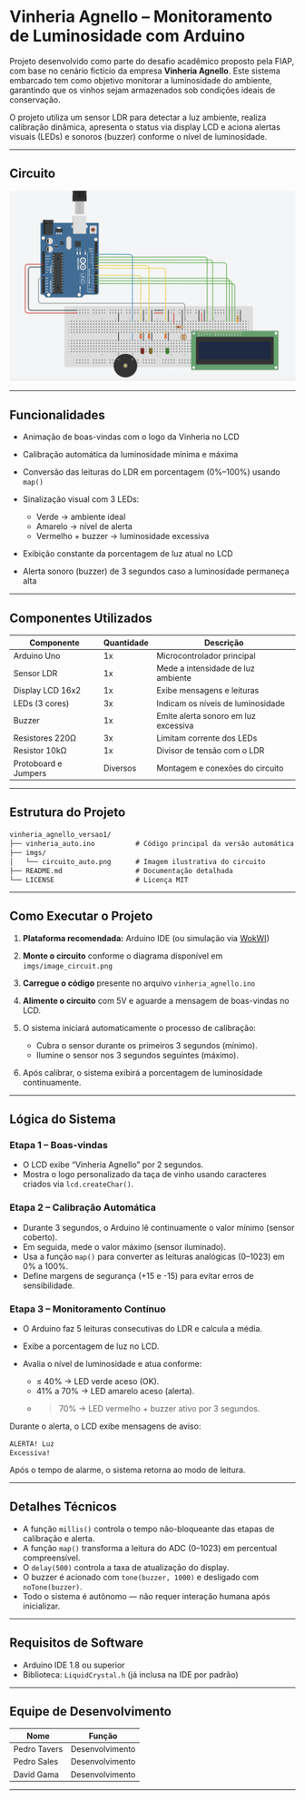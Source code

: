# Vinheria Agnello – Monitoramento de Luminosidade com Arduino

Projeto desenvolvido como parte do desafio acadêmico proposto pela FIAP, com base no cenário fictício da empresa **Vinheria Agnello**. Este sistema embarcado tem como objetivo monitorar a luminosidade do ambiente, garantindo que os vinhos sejam armazenados sob condições ideais de conservação.

O projeto utiliza um sensor LDR para detectar a luz ambiente, realiza calibração dinâmica, apresenta o status via display LCD e aciona alertas visuais (LEDs) e sonoros (buzzer) conforme o nível de luminosidade.

---

## Circuito

<p align="center">
  <img src="VINHERIA_AGNELLO/imgs/circuit_image.png" width="600" alt="Circuito montado no Tinkercard">
</p>

---

## Funcionalidades

* Animação de boas-vindas com o logo da Vinheria no LCD
* Calibração automática da luminosidade mínima e máxima
* Conversão das leituras do LDR em porcentagem (0%–100%) usando `map()`
* Sinalização visual com 3 LEDs:

  * Verde → ambiente ideal
  * Amarelo → nível de alerta
  * Vermelho + buzzer → luminosidade excessiva
* Exibição constante da porcentagem de luz atual no LCD
* Alerta sonoro (buzzer) de 3 segundos caso a luminosidade permaneça alta

---

## Componentes Utilizados

| Componente           | Quantidade | Descrição                            |
| -------------------- | ---------- | ------------------------------------ |
| Arduino Uno          | 1x         | Microcontrolador principal           |
| Sensor LDR           | 1x         | Mede a intensidade de luz ambiente   |
| Display LCD 16x2     | 1x         | Exibe mensagens e leituras           |
| LEDs (3 cores)       | 3x         | Indicam os níveis de luminosidade    |
| Buzzer               | 1x         | Emite alerta sonoro em luz excessiva |
| Resistores 220Ω      | 3x         | Limitam corrente dos LEDs            |
| Resistor 10kΩ        | 1x         | Divisor de tensão com o LDR          |
| Protoboard e Jumpers | Diversos   | Montagem e conexões do circuito      |

---

## Estrutura do Projeto

```
vinheria_agnello_versao1/
├── vinheria_auto.ino          # Código principal da versão automática
├── imgs/
│   └── circuito_auto.png      # Imagem ilustrativa do circuito
├── README.md                  # Documentação detalhada
└── LICENSE                    # Licença MIT
```

---

## Como Executar o Projeto

1. **Plataforma recomendada:** Arduino IDE (ou simulação via [WokWI](https://wokwi.com))
2. **Monte o circuito** conforme o diagrama disponível em `imgs/image_circuit.png`
3. **Carregue o código** presente no arquivo `vinheria_agnello.ino`
4. **Alimente o circuito** com 5V e aguarde a mensagem de boas-vindas no LCD.
5. O sistema iniciará automaticamente o processo de calibração:

   * Cubra o sensor durante os primeiros 3 segundos (mínimo).
   * Ilumine o sensor nos 3 segundos seguintes (máximo).
6. Após calibrar, o sistema exibirá a porcentagem de luminosidade continuamente.

---

## Lógica do Sistema

### Etapa 1 – Boas-vindas

* O LCD exibe “Vinheria Agnello” por 2 segundos.
* Mostra o logo personalizado da taça de vinho usando caracteres criados via `lcd.createChar()`.

### Etapa 2 – Calibração Automática

* Durante 3 segundos, o Arduino lê continuamente o valor mínimo (sensor coberto).
* Em seguida, mede o valor máximo (sensor iluminado).
* Usa a função `map()` para converter as leituras analógicas (0–1023) em 0% a 100%.
* Define margens de segurança (+15 e -15) para evitar erros de sensibilidade.

### Etapa 3 – Monitoramento Contínuo

* O Arduino faz 5 leituras consecutivas do LDR e calcula a média.
* Exibe a porcentagem de luz no LCD.
* Avalia o nível de luminosidade e atua conforme:

  * ≤ 40% → LED verde aceso (OK).
  * 41% a 70% → LED amarelo aceso (alerta).
  * > 70% → LED vermelho + buzzer ativo por 3 segundos.

Durante o alerta, o LCD exibe mensagens de aviso:

```
ALERTA! Luz
Excessiva!
```

Após o tempo de alarme, o sistema retorna ao modo de leitura.

---

## Detalhes Técnicos

* A função `millis()` controla o tempo não-bloqueante das etapas de calibração e alerta.
* A função `map()` transforma a leitura do ADC (0–1023) em percentual compreensível.
* O `delay(500)` controla a taxa de atualização do display.
* O buzzer é acionado com `tone(buzzer, 1000)` e desligado com `noTone(buzzer)`.
* Todo o sistema é autônomo — não requer interação humana após inicializar.

---

## Requisitos de Software

* Arduino IDE 1.8 ou superior
* Biblioteca: `LiquidCrystal.h` (já inclusa na IDE por padrão)

---

## Equipe de Desenvolvimento

| Nome            | Função          |
| --------------- | --------------- |
| Pedro Tavers    | Desenvolvimento |
| Pedro Sales     | Desenvolvimento |
| David Gama      | Desenvolvimento |


---